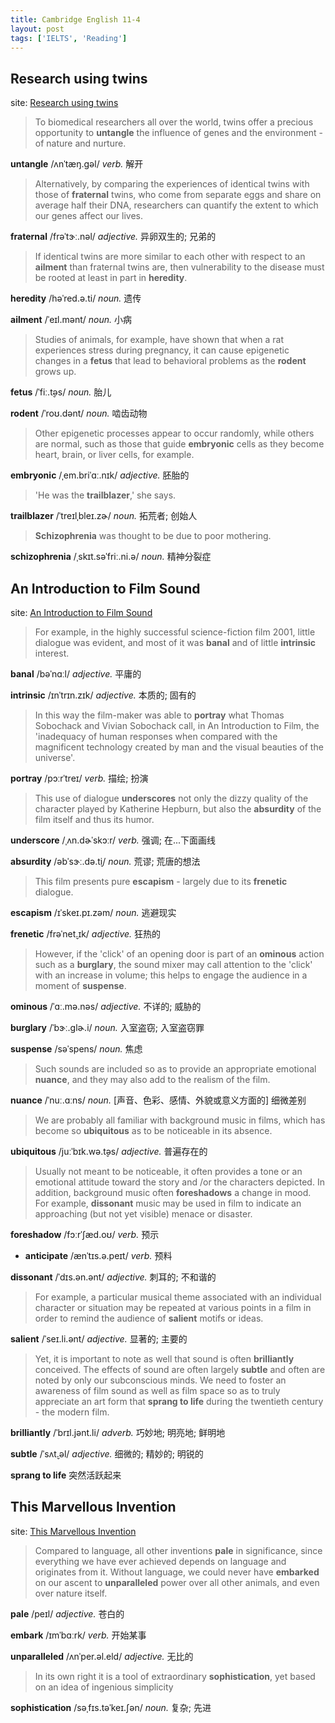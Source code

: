 ```yaml
---
title: Cambridge English 11-4
layout: post
tags: ['IELTS', 'Reading']
---
```


## Research using twins

site: [Research using twins](https://mini-ielts.com/407/reading/research-using-twins)

> To biomedical researchers all over the world, twins offer a precious opportunity to **untangle** the influence of genes and the environment - of nature and nurture.

**untangle** /ʌnˈtæŋ.ɡəl/ *verb.* 解开

> Alternatively, by comparing the experiences of identical twins with those of **fraternal** twins, who come from separate eggs and share on average half their DNA, researchers can quantify the extent to which our genes affect our lives.

**fraternal** /frəˈtɝː.nəl/ *adjective.* 异卵双生的; 兄弟的

> If identical twins are more similar to each other with respect to an **ailment** than fraternal twins are, then vulnerability to the disease must be rooted at least in part in **heredity**.

**heredity** /həˈred.ə.ti/ *noun.* 遗传

**ailment** /ˈeɪl.mənt/ *noun.* 小病

> Studies of animals, for example, have shown that when a rat experiences stress during pregnancy, it can cause epigenetic changes in a **fetus** that lead to behavioral problems as the **rodent** grows up.

**fetus** /ˈfiː.t̬əs/ *noun.* 胎儿

**rodent** /ˈroʊ.dənt/ *noun.* 啮齿动物

> Other epigenetic processes appear to occur randomly, while others are normal, such as those that guide **embryonic** cells as they become heart, brain, or liver cells, for example.

**embryonic** /ˌem.briˈɑː.nɪk/ *adjective.* 胚胎的

> 'He was the **trailblazer**,' she says.

**trailblazer** /ˈtreɪlˌbleɪ.zɚ/ *noun.* 拓荒者; 创始人

> **Schizophrenia** was thought to be due to poor mothering.

**schizophrenia** /ˌskɪt.səˈfriː.ni.ə/ *noun.* 精神分裂症

## An Introduction to Film Sound

site: [An Introduction to Film Sound](https://mini-ielts.com/408/reading/an-introduction-to-film-sound)

> For example, in the highly successful science-fiction film 2001, little dialogue was evident, and most of it was **banal** and of little **intrinsic** interest.

**banal** /bəˈnɑːl/ *adjective.* 平庸的

**intrinsic** /ɪnˈtrɪn.zɪk/ *adjective.* 本质的; 固有的

> In this way the film-maker was able to **portray** what Thomas Sobochack and Vivian Sobochack call, in An Introduction to Film, the 'inadequacy of human responses when compared with the magnificent technology created by man and the visual beauties of the universe'.

**portray** /pɔːrˈtreɪ/ *verb.* 描绘; 扮演

> This use of dialogue **underscores** not only the dizzy quality of the character played by Katherine Hepburn, but also the **absurdity** of the film itself and thus its humor.

**underscore** /ˌʌn.dɚˈskɔːr/ *verb.* 强调; 在...下面画线

**absurdity** /əbˈsɝː.də.t̬i/ *noun.* 荒谬; 荒唐的想法

> This film presents pure **escapism** - largely due to its **frenetic** dialogue.

**escapism** /ɪˈskeɪ.pɪ.zəm/ *noun.* 逃避现实

**frenetic** /frəˈnet̬.ɪk/ *adjective.* 狂热的

> However, if the 'click' of an opening door is part of an **ominous** action such as a **burglary**, the sound mixer may call attention to the 'click' with an increase in volume; this helps to engage the audience in a moment of **suspense**.

**ominous** /ˈɑː.mə.nəs/ *adjective.* 不详的; 威胁的

**burglary** /ˈbɝː.ɡlɚ.i/ *noun.* 入室盗窃; 入室盗窃罪

**suspense** /səˈspens/ *noun.* 焦虑

> Such sounds are included so as to provide an appropriate emotional **nuance**, and they may also add to the realism of the film.

**nuance** /ˈnuː.ɑːns/ *noun.* [声音、色彩、感情、外貌或意义方面的] 细微差别

> We are probably all familiar with background music in films, which has become so **ubiquitous** as to be noticeable in its absence.

**ubiquitous** /juːˈbɪk.wə.t̬əs/ *adjective.* 普遍存在的

> Usually not meant to be noticeable, it often provides a tone or an emotional attitude toward the story and /or the characters depicted. In addition, background music often **foreshadows** a change in mood. For example, **dissonant** music may be used in film to indicate an approaching (but not yet visible) menace or disaster.

**foreshadow** /fɔːrˈʃæd.oʊ/ *verb.* 预示

- **anticipate** /ænˈtɪs.ə.peɪt/ *verb.* 预料

**dissonant** /ˈdɪs.ən.ənt/ *adjective.* 刺耳的; 不和谐的

> For example, a particular musical theme associated with an individual character or situation may be repeated at various points in a film in order to remind the audience of **salient** motifs or ideas.

**salient** /ˈseɪ.li.ənt/ *adjective.* 显著的; 主要的

> Yet, it is important to note as well that sound is often **brilliantly** conceived. The effects of sound are often largely **subtle** and often are noted by only our subconscious minds. We need to foster an awareness of film sound as well as film space so as to truly appreciate an art form that **sprang to life** during the twentieth century - the modern film.

**brilliantly** /ˈbrɪl.jənt.li/ *adverb.* 巧妙地; 明亮地; 鲜明地

**subtle** /ˈsʌt̬.əl/ *adjective.* 细微的; 精妙的; 明锐的

**sprang to life** 突然活跃起来

## This Marvellous Invention

site: [This Marvellous Invention](https://mini-ielts.com/409/reading/this-marvellous-invention)

> Compared to language, all other inventions **pale** in significance, since everything we have ever achieved depends on language and originates from it. Without language, we could never have **embarked** on our ascent to **unparalleled** power over all other animals, and even over nature itself.

**pale** /peɪl/ *adjective.* 苍白的

**embark** /ɪmˈbɑːrk/ *verb.* 开始某事

**unparalleled** /ʌnˈper.əl.eld/ *adjective.* 无比的

> In its own right it is a tool of extraordinary **sophistication**, yet based on an idea of ingenious simplicity

**sophistication** /səˌfɪs.təˈkeɪ.ʃən/ *noun.* 复杂; 先进


